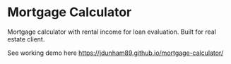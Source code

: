 # Mortgage Calculator

Mortgage calculator with rental income for loan evaluation. Built for real estate client.

See working demo here
https://jdunham89.github.io/mortgage-calculator/
